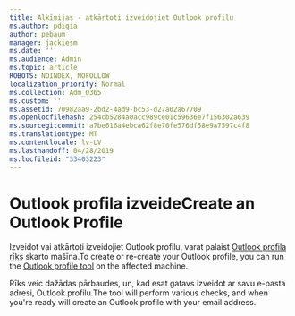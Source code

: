 ```yaml
---
title: Alķīmijas - atkārtoti izveidojiet Outlook profilu
ms.author: pdigia
author: pebaum
manager: jackiesm
ms.date: ''
ms.audience: Admin
ms.topic: article
ROBOTS: NOINDEX, NOFOLLOW
localization_priority: Normal
ms.collection: Adm_O365
ms.custom: ''
ms.assetid: 70982aa9-2bd2-4ad9-bc53-d27a02a67709
ms.openlocfilehash: 254cb5284a0acc989ce01c59636e7f156302a639
ms.sourcegitcommit: a7be616a4ebca62f8e70fe576df58e9a7597c4f8
ms.translationtype: MT
ms.contentlocale: lv-LV
ms.lasthandoff: 04/28/2019
ms.locfileid: "33403223"
---
```

# <a name="create-an-outlook-profile"></a><span data-ttu-id="e70a0-102">Outlook profila izveide</span><span class="sxs-lookup"><span data-stu-id="e70a0-102">Create an Outlook Profile</span></span>

<span data-ttu-id="e70a0-103">Izveidot vai atkārtoti izveidojiet Outlook profilu, varat palaist [Outlook profila rīks](https://aka.ms/SaRA-OutlookSetupProfile-Alchemy) skarto mašīna.</span><span class="sxs-lookup"><span data-stu-id="e70a0-103">To create or re-create your Outlook profile, you can run the [Outlook profile tool](https://aka.ms/SaRA-OutlookSetupProfile-Alchemy) on the affected machine.</span></span>

<span data-ttu-id="e70a0-104">Rīks veic dažādas pārbaudes, un, kad esat gatavs izveidot ar savu e-pasta adresi, Outlook profilu.</span><span class="sxs-lookup"><span data-stu-id="e70a0-104">The tool will perform various checks, and when you're ready will create an Outlook profile with your email address.</span></span>

